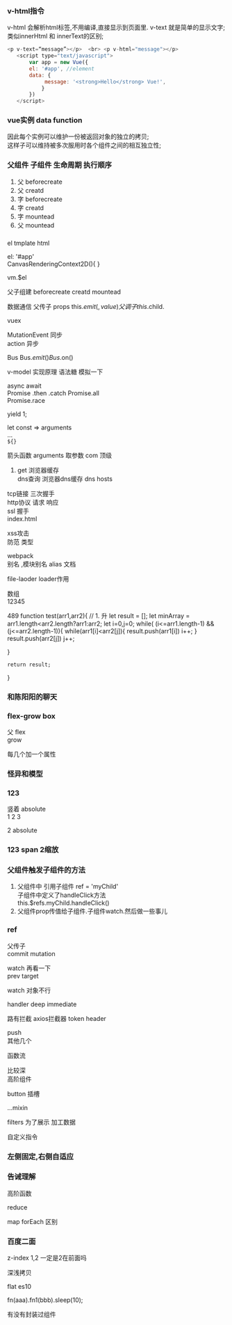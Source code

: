 ### v-html指令
v-html 会解析html标签,不用编译,直接显示到页面里.
v-text 就是简单的显示文字;  
类似innerHtml 和 innerText的区别;
```js
<p v-text=“message”></p>  <br> <p v-html="message"></p>
   <script type="text/javascript">
       var app = new Vue({
       el: '#app', //element
       data: {
            message: '<strong>Hello</strong> Vue!',
           }
       })
   </script>
```


### vue实例 data  function  
因此每个实例可以维护一份被返回对象的独立的拷贝;  
这样子可以维持被多次服用时各个组件之间的相互独立性;  

### 父组件 子组件 生命周期   执行顺序   

1. 父 beforecreate
2. 父 creatd
3. 字 beforecreate
3. 字 creatd
5. 字 mountead
6. 父 mountead  
### 

el
tmplate
html  

el: '#app'  
CanvasRenderingContext2D(){    }

vm.$el    

父子组建  beforecreate creatd  mountead



数据通信   父传子  props   this.$emit(,value)
父调子  this.$child.
 
vuex    

MutationEvent   同步   
action      异步 

Bus  Bus.$emit()
    Bus.$on()  



v-model 实现原理   语法糖   模拟一下   


async  await  
Promise
.then 
.catch
Promise.all   
Promise.race 

yield  1;


let const 
=> arguments  
...  
`${}`

箭头函数  arguments   取参数
com 顶级   

1. get 浏览器缓存  
 dns查询   浏览器dns缓存  dns  hosts  

 tcp链接   三次握手   
 http协议  请求  响应  
 ssl  握手  
 index.html 
 
 
 xss攻击  
 防范 类型  


 webpack  
 别名  ,模块别名   alias  文档  

file-laoder   loader作用  

数组  
12345

489
function test(arr1,arr2){
    // 1. 升
    let result = [];
    let minArray = arr1.length<arr2.length?arr1:arr2;
    let i=0,j=0;
    while( (i<=arr1.length-1) &&(j<=arr2.length-1)){
    while(arr1[i]<arr2[j]){
        result.push(arr1[i])
        i++;
    }
    result.push(arr2[j])
    j++;
    
}

    return result;
}





### 和陈阳阳的聊天


### flex-grow  box  
父 flex  
grow  

每几个加一个属性

### 怪异和模型
 

### 123
竖着 absolute  
1 2 3 

2 absolute


### 123 span  2缩放  


### 父组件触发子组件的方法
1. 父组件中  引用子组件  ref = 'myChild'   
子组件中定义了handleClick方法  
this.$refs.myChild.handleClick()
2. 父组件prop传值给子组件.子组件watch.然后做一些事儿
 

### ref

父传子   
commit  mutation  

watch  再看一下    
  prev  target  

watch 对象不行  

handler  deep  immediate


路有拦截  axios拦截器  token header  

push    
其他几个    

函数流    

比较深  
高阶组件  

button 插槽   

...mixin  



filters  为了展示  加工数据  

自定义指令  




### 左侧固定,右侧自适应



### 告诫理解

高阶函数

reduce  

map forEach 区别  










### 百度二面
z-index 1,2  一定是2在前面吗

深浅拷贝  

flat es10  

fn(aaa).fn1(bbb).sleep(10);

有没有封装过组件













